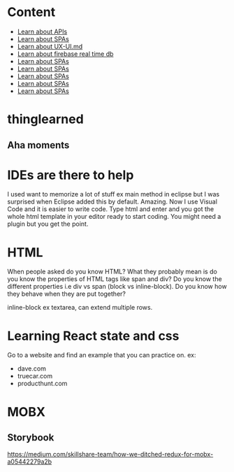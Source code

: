 # Content
* [Learn about APIs](API.md)
* [Learn about SPAs](SPA.md)
* [Learn about UX-UI.md](UX-UI.md.md)
* [Learn about firebase real time db](firebase.md)
* [Learn about SPAs](SPA.md)
* [Learn about SPAs](SPA.md)
* [Learn about SPAs](SPA.md)
* [Learn about SPAs](SPA.md)
* [Learn about SPAs](SPA.md)

# thinglearned
## Aha moments

# IDEs are there to help
I used want to memorize a lot of stuff ex main method in eclipse but I was surprised when Eclipse added this by default. Amazing. Now I use Visual Code and it is easier to write code. Type html and enter and you got the whole html template in your editor ready to start coding. You might need a plugin but you get the point.

 # HTML
 When people asked do you know HTML? What they probably mean is do you know the properties of HTML tags like span and div? Do you know the different properties i.e div vs span (block vs inline-block). Do you know how they behave when they are put together?

inline-block ex textarea, can extend multiple rows.

# Learning React state and css
Go to a website and find an example that you can practice on.
ex:
* dave.com
* truecar.com
* producthunt.com


# MOBX
## Storybook
https://medium.com/skillshare-team/how-we-ditched-redux-for-mobx-a05442279a2b
